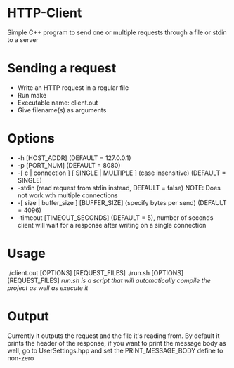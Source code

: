 # HTTP-Client

Simple C++ program to send one or multiple requests through a file or stdin to a server

# Sending a request

- Write an HTTP request in a regular file
- Run make
- Executable name: client.out
- Give filename(s) as arguments

# Options
- -h [HOST_ADDR]	(DEFAULT = 127.0.0.1)
- -p [PORT_NUM]		(DEFAULT = 8080)
- -[ c | connection ] [ SINGLE | MULTIPLE ] (case insensitive) (DEFAULT = SINGLE)
- -stdin (read request from stdin instead, DEFAULT = false)
	NOTE: Does not work wth multiple connections
- -[ size | buffer_size ] [BUFFER_SIZE] (specify bytes per send) (DEFAULT = 4096)
- -timeout [TIMEOUT_SECONDS] (DEFAULT = 5), number of seconds client will wait for a response after writing on a single connection

# Usage
./client.out [OPTIONS] [REQUEST_FILES]
./run.sh [OPTIONS] [REQUEST_FILES]
*run.sh is a script that will automatically compile the project as well as execute it*

# Output
Currently it outputs the request and the file it's reading from.
By default it prints the header of the response, if you want to print the message body as well,
go to UserSettings.hpp and set the PRINT_MESSAGE_BODY define to non-zero
